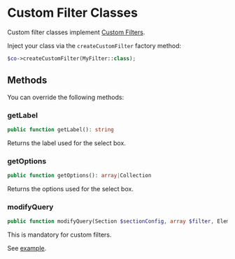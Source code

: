 # Custom Filter Classes

Custom filter classes implement [Custom Filters](../pagecontent/filters#custom-filters).

Inject your class via the `createCustomFilter` factory method:

```php
$co->createCustomFilter(MyFilter::class);
```

## Methods

You can override the following methods:

### getLabel

```php
public function getLabel(): string
```

Returns the label used for the select box.

### getOptions

```php
public function getOptions(): array|Collection
```

Returns the options used for the select box.

### modifyQuery

```php
public function modifyQuery(Section $sectionConfig, array $filter, ElementQueryInterface $query)
```

This is mandatory for custom filters.

See [example](../pagecontent/filters#filter-class-example).